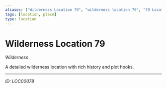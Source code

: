 ```yaml
---
aliases: ["Wilderness Location 79", "wilderness location 79", "79 Location Wilderness"]
tags: [location, place]
type: location
---
```


# Wilderness Location 79

*Wilderness*

A detailed wilderness location with rich history and plot hooks.

---
*ID: LOC00078*